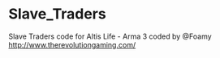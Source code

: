 # Slave_Traders
Slave Traders code for Altis Life - Arma 3
coded by @Foamy
http://www.therevolutiongaming.com/
